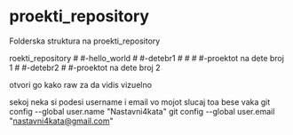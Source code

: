 # proekti_repository

Folderska struktura na proekti_repository


roekti_repository
	#
	#-hello_world
		#
		#-detebr1
		#	#
		#	#-proektot na dete broj 1
		#
		#-detebr2
			#
			#-proektot na dete broj 2

otvori go kako raw za da vidis vizuelno

sekoj neka si podesi username i email
vo mojot slucaj toa bese vaka
git config --global user.name "Nastavni4kata"
git config --global user.email "nastavni4kata@gmail.com"
